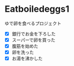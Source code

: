 # Eatboiledeggs1
ゆで卵を食べるプロジェクト
- [x] 銀行でお金を下ろした
- [x] スーパーで卵を買った
- [x] 腹筋を始めた
- [x] 卵を洗った
- [x] お湯を沸かした
